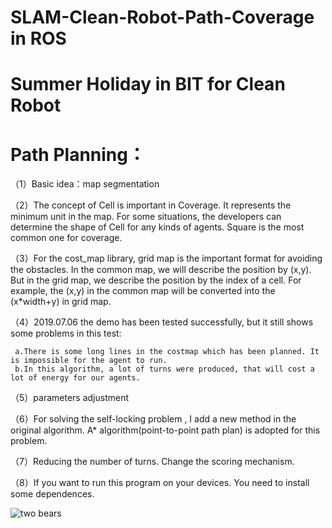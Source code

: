 # SLAM-Clean-Robot-Path-Coverage in ROS
# Summer Holiday in BIT for Clean Robot


# Path Planning：

（1）Basic idea：map segmentation

（2）The concept of Cell is important in Coverage. It represents the minimum unit in the map. For some situations, the developers can determine the shape of Cell for any kinds of agents. Square is the most common one for coverage.

（3）For the cost_map library, grid map is the important format for avoiding the obstacles. In the common map, we will describe the position by (x,y). But in the grid map, we describe the position by the index of a cell. For example, the (x,y) in the common map will be converted into the (x*width+y) in grid map.

（4）2019.07.06 the demo has been tested successfully, but it still shows some problems in this test:

     a.There is some long lines in the costmap which has been planned. It is impossible for the agent to run.
     b.In this algorithm, a lot of turns were produced, that will cost a lot of energy for our agents.

（5）parameters adjustment

（6）For solving the self-locking problem , I add a new method in the original algorithm. A* algorithm(point-to-point path plan) is adopted for this problem.

（7）Reducing the number of turns. Change the scoring mechanism.

（8）If you want to run this program on your devices. You need to install some dependences. 

![two bears](https://github.com/hjr553199215/SLAM-Clean-Robot-Path-Coverage/blob/master/path_29.png)
